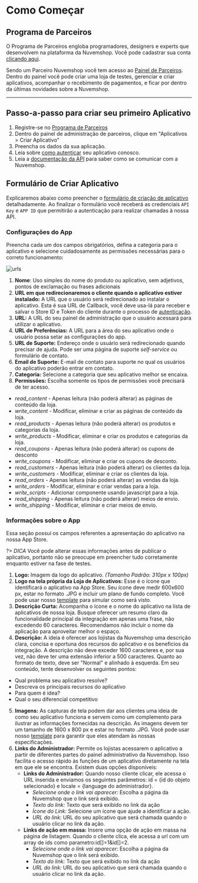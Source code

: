 # Como Começar

## Programa de Parceiros

O Programa de Parceiros engloba programadores, designers e experts que desenvolvem na plataforma da Nuvemshop. Você pode cadastrar sua conta [clicando aqui](http://www.nuvemshop.com.br/parceiros).

Sendo um Parceiro Nuvemshop você tem acesso ao [Painel de Parceiros](https://partners.nuvemshop.com.br/). Dentro do painel você pode criar uma loja de testes, gerenciar e criar aplicativos, acompanhar o recebimento de pagamentos, e ficar por dentro da últimas novidades sobre a Nuvemshop.

---

## Passo-a-passo para criar seu primeiro Aplicativo

1. Registre-se no [Programa de Parceiros](http://www.nuvemshop.com.br/parceiros)
2. Dentro do painel de administração de parceiros, clique em "Aplicativos > Criar Aplicativo" 
3. Preencha os dados da sua aplicação.
4. Leia sobre [como autenticar](https://github.com/tiendanube/api-docs/#authentication) seu aplicativo conosco.
5. Leia a [documentação da API](https://github.com/TiendaNube/api-docs) para saber como se comunicar com a Nuvemshop.

## Formulário de Criar Aplicativo
Explicaremos abaixo como preencher o [formulário de criação de aplicativo](https://partners.nuvemshop.com.br/apps/new/) detalhadamente. Ao finalizar o formulário você receberá as credenciais `API Key` e `APP ID` que permitirão a autenticação para realizar chamadas à nossa API.

### Configurações do App
Preencha cada um dos campos obrigatórios, defina a categoria para o aplicativo e selecione cuidadosamente as permissões necessárias para o correto funcionamento:


![urls](media/guidelines_urls.jpg)
1. **Nome**: Uso simples do nome do produto ou aplicativo, sem adjetivos, pontos de exclamação ou frases adicionais
2. **URL em que redirecionaremos o cliente quando o aplicativo estiver instalado:** A URL que o usuário será redirecionado ao instalar o aplicativo. Esta é sua URL de Callback, você deve usa-lá para receber e salvar o Store ID e Token do cliente durante o processo de [autenticação](https://github.com/tiendanube/api-docs/blob/master/resources/authentication.md).
3. **URL:** A URL do seu painel de administração que o usuário acessará para utilizar o aplicativo.
4. **URL de Preferências:** A URL para a área do seu aplicativo onde o usuário possa setar as configurações do app.
5. **URL de Suporte:** Endereço onde o usuário será redirecionado quando precisar de ajuda. Pode ser uma página de suporte *self-service* ou formulário de contato.
6. **Email de Suporte:** E-mail de contato para suporte no qual os usuários do aplicativo poderão entrar em contato.
7. **Categoria:** Selecione a categoria que seu aplicativo melhor se encaixa.
8. **Permissões:** Escolha somente os tipos de permissões você precisará de ter acesso.
  - *read_content* - Apenas leitura (não poderá alterar) as páginas de conteúdo da loja.
  - *write_content* - Modificar, eliminar e criar as páginas de conteúdo da loja.
  - *read_products* - Apenas leitura (não poderá alterar) os produtos e categorias da loja.
  - *write_products* - Modificar, eliminar e criar os produtos e categorias da loja.
  - *read_coupons* - Apenas leitura (não poderá alterar) os cupons de desconto
  - *write_coupons* - Modificar, eliminar e criar os cupons de desconto.
  - *read_customers* - Apenas leitura (não poderá alterar) os clientes da loja.
  - *write_customers* - Modificar, eliminar e criar os clientes da loja.
  - *read_orders* - Apenas leitura (não poderá alterar) as vendas da loja.
  - *write_orders* - Modificar, eliminar e criar vendas para a loja.
  - *write_scripts* - Adicionar componente usando javascript para a loja.
  - *read_shipping* - Apenas leitura (não poderá alterar) meios de envio.
  - *write_shipping* - Modificar, eliminar e criar meios de envio.
  
### Informações sobre o App
Essa seção possui os campos referentes a apresentação do aplicativo na nossa App Store. 

?> _DICA_ Você pode alterar essas informações antes de publicar o aplicativo, portanto não se preocupe em preencher tudo corretamente enquanto estiver na fase de testes. 

1. **Logo:** Imagem da logo do aplicativo. _(Tamanho Padrão: 310px x 100px)_
2. **Logo na tela própria da Loja de Aplicativos:** Esse é o ícone que identificará o aplicativo na App Store. Seu ícone deve medir 600x600 px, estar no formato .JPG e incluir um plano de fundo completo. Você pode usar nosso [template](https://www.nuvemshop.com.br/img/partners/guidelines-appstore/templates/icon_template.zip) para simular como será visto.
3. **Descrição Curta:** Acompanha o ícone e o nome do aplicativo na lista de aplicativos de nossa loja.  Busque oferecer um resumo claro da funcionalidade principal da integração em apenas uma frase, não excedendo 60 caracteres. Recomendamos não incluir o nome da aplicação para aproveitar melhor o espaço.
4. **Descrição:** A ideia é oferecer aos lojistas da Nuvemshop uma descrição clara, concisa e oportuna dos recursos do aplicativo e os benefícios da integração. A descrição não deve exceder 1600 caracteres e, por sua vez, não deve ter uma extensão inferior a 500 caracteres. Quanto ao formato de texto, deve ser "Normal" e alinhado à esquerda. Em seu conteúdo, tente desenvolver os seguintes pontos:
  - Qual problema seu aplicativo resolve?
  - Descreva os principais recursos do aplicativo
  - Para quem é idea?
  - Qual o seu diferencial competitivo
5. **Imagens:** As capturas de tela podem dar aos clientes uma ideia de como seu aplicativo funciona e servem como um complemento para ilustrar as informações fornecidas na descrição. As imagens devem ter um tamanho de 1600 x 800 px e estar no formato .JPG. Você pode usar nosso [template](https://www.nuvemshop.com.br/img/partners/guidelines-appstore/templates/screenshot_template.zip) para garantir que eles atendam às nossas especificações.
6. **Links do Administrador:** Permite os lojistas acessarem o aplicativo a partir de diferentes partes do painel administrativo da Nuvemshop. Isso facilita o acesso rápido às funções de um aplicativo diretamente na tela em que ele se encontra. Existem duas opções disponíveis:
    - **Links do Administrador:**  Quando nosso cliente clicar, ele acessa o URL inserida e enviamos os seguintes parâmetros: id = {id do objeto selecionado} e locale = {language do administrador}.
        - *Selecione onde o link vai aparecer:* Escolha a página da Nuvemshop que o link será exibido.
        - *Texto do link:* Texto que será exibido no link da ação
        - *Ícone do Link:* Selecione um ícone que ajude a identificar a ação.
        - *URL do link:* URL do seu aplicativo que será chamada quando o usuário clicar no link da ação.
    - **Links de ação em massa:** Insere uma opção de ação em massa na página de listagem. Quando o cliente clica, ele acessa a url com um array de ids como parametro:id[]=1&id[]=2.
        - *Selecione onde o link vai aparecer:* Escolha a página da Nuvemshop que o link será exibido.
        - *Texto do link:* Texto que será exibido no link da ação
        - *URL do link:* URL do seu aplicativo que será chamada quando o usuário clicar no link da ação.